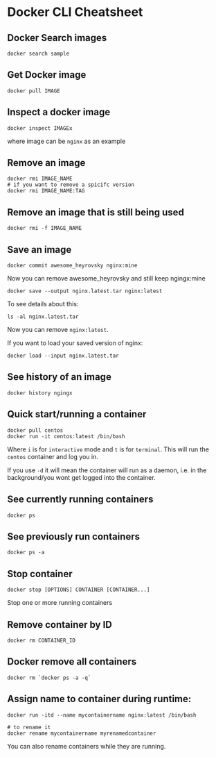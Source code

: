 # Docker CLI Cheatsheet

## Docker Search images
```
docker search sample
```

## Get Docker image
```
docker pull IMAGE
```

## Inspect a docker image
```
docker inspect IMAGEx
```
where image can be `nginx` as an example 

## Remove an image
```
docker rmi IMAGE_NAME
# if you want to remove a spicifc version
docker rmi IMAGE_NAME:TAG
```

## Remove an image that is still being used
```
docker rmi -f IMAGE_NAME
```

## Save an image
```
docker commit awesome_heyrovsky nginx:mine
```

Now you can remove awesome_heyrovsky and still keep ngingx:mine

```
docker save --output nginx.latest.tar nginx:latest
```
To see details about this:
```
ls -al nginx.latest.tar
```
Now you can remove `nginx:latest`.

If you want to load your saved version of nginx:
```
docker load --input nginx.latest.tar
```

## See history of an image
```
docker history ngingx
```

## Quick start/running a container
```
docker pull centos
docker run -it centos:latest /bin/bash
```
Where `i` is for `interactive` mode and `t` is for `terminal`. This will run the `centos` container and log you in.

If you use `-d` it will mean the container will run as a daemon, i.e. in the background/you wont get logged into the container.

## See currently running containers
```
docker ps
```

## See previously run containers
```
docker ps -a
```

## Stop container
```
docker stop [OPTIONS] CONTAINER [CONTAINER...]
```
Stop one or more running containers

## Remove container by ID
```
docker rm CONTAINER_ID
```

## Docker remove all containers
```
docker rm `docker ps -a -q`
```

## Assign name to container during runtime:
```
docker run -itd --name mycontainername nginx:latest /bin/bash

# to rename it
docker rename mycontainername myrenamedcontainer
```
You can also rename containers while they are running.



